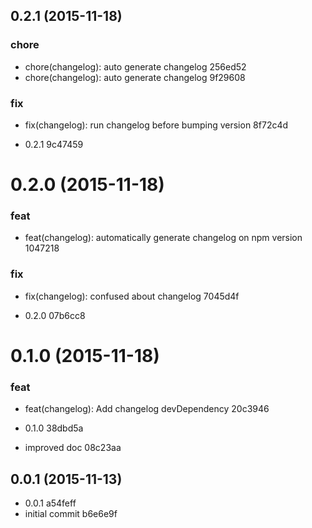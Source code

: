 <a name="0.2.1"></a>
## 0.2.1 (2015-11-18)


### chore

* chore(changelog): auto generate changelog 256ed52
* chore(changelog): auto generate changelog 9f29608

### fix

* fix(changelog): run changelog before bumping version 8f72c4d

* 0.2.1 9c47459



<a name="0.2.0"></a>
# 0.2.0 (2015-11-18)


### feat

* feat(changelog): automatically generate changelog on npm version 1047218

### fix

* fix(changelog): confused about changelog 7045d4f

* 0.2.0 07b6cc8



<a name="0.1.0"></a>
# 0.1.0 (2015-11-18)


### feat

* feat(changelog): Add changelog devDependency 20c3946

* 0.1.0 38dbd5a
* improved doc 08c23aa



<a name="0.0.1"></a>
## 0.0.1 (2015-11-13)


* 0.0.1 a54feff
* initial commit b6e6e9f



